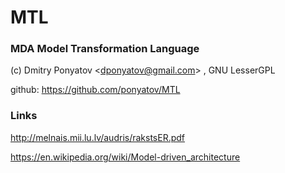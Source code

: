 # MTL
### MDA Model Transformation Language

(c) Dmitry Ponyatov <<dponyatov@gmail.com>> , GNU LesserGPL

github: https://github.com/ponyatov/MTL

### Links

http://melnais.mii.lu.lv/audris/rakstsER.pdf

https://en.wikipedia.org/wiki/Model-driven_architecture


